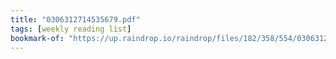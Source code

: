 ```yaml
---
title: "0306312714535679.pdf"
tags: [weekly reading list]
bookmark-of: "https://up.raindrop.io/raindrop/files/182/358/554/0306312714535679.pdf"
---
```

